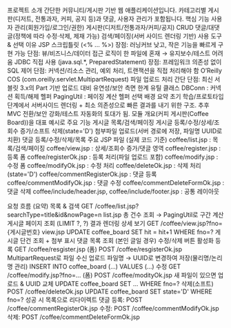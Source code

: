 프로젝트 소개
간단한 커뮤니티/게시판 기반 웹 애플리케이션입니다. 카테고리별 게시판(디저트, 전통과자, 커피, 공지 등)과 댓글, 사용자 관리가 포함됩니다.
핵심 기능
사용자 관리(회원가입/로그인/권한)
게시판(디저트/전통과자/커피/공지) CRUD
댓글/대댓글(정책에 따라 수정·삭제, 제재 가능)
검색/페이징(서버 사이드 렌더링 기반)
사용 도구 & 선택 이유
JSP 스크립틀릿 (<% ... %>)
장점: 러닝커브 낮고, 작은 기능을 빠르게 구현 가능
단점: 뷰/비즈니스/데이터 접근 로직이 한 파일에 혼재 → 유지보수/테스트 어려움
JDBC 직접 사용 (java.sql.*, PreparedStatement)
장점: 프레임워크 의존성 없이 SQL 제어
단점: 커넥션/리소스 관리, 예외 처리, 트랜잭션을 직접 처리해야 함
O’Reilly COS (com.oreilly.servlet.MultipartRequest)
파일 업로드 처리 간단
단점: 최신 서블릿 3.x의 Part 기반 업로드 대비 유연성/보안 측면 한계
유틸 클래스
DBConn : 커넥션 획득/해제 헬퍼
PagingUtil : 페이징 계산 헬퍼
선택 배경 요약
초기 학습/프로토타입 단계에서 서버사이드 렌더링 + 최소 의존성으로 빠른 결과를 내기 위한 구조. 추후 MVC 전환/보안 강화/테스트 자동화의 토대가 됨.
모듈 개요(커피 게시판(Coffee Board))을 대표 예시로 
주요 기능
게시글 목록/검색/페이징
게시글 등록/수정/상세/조회수 증가/소프트 삭제(state='D')
첨부파일 업로드(서버 경로에 저장, 파일명 UUID로 치환)
댓글 등록/수정/삭제/목록
주요 JSP 파일 (실제 코드 기준)
coffee/list.jsp : 목록/검색/페이징
coffee/view.jsp : 상세/조회수 증가/댓글 영역
coffee/register.jsp : 등록 폼 
coffee/registerOk.jsp : 등록 처리(파일 업로드 포함)
coffee/modify.jsp : 수정 폼
coffee/modifyOk.jsp : 수정 처리 
coffee/deleteOk.jsp : 삭제 처리(state='D')
coffee/commentRegisterOk.jsp : 댓글 등록
coffee/commentModifyOk.jsp : 댓글 수정
coffee/commentDeleteFormOk.jsp : 댓글 삭제
coffee/include/header.jsp, coffee/include/footer.jsp : 공통 레이아웃

요청 흐름 (요약)
목록 & 검색
GET /coffee/list.jsp?searchType=title&id&nowPage=n
list.jsp
총 건수 조회 → PagingUtil로 구간 계산
게시글 페이지 조회 (LIMIT ?, ?)
결과 렌더링
상세 보기
GET /coffee/view.jsp?fno={게시글번호}
view.jsp
UPDATE coffee_board SET hit = hit+1 WHERE fno=?
게시글 단건 조회 + 첨부 표시
댓글 목록 조회
(본인 글일 경우) 수정/삭제 버튼 활성화
등록
GET /coffee/resgister.jsp (폼)
POST /coffee/resgisterOk.jsp
MultipartRequest로 파일 수신
업로드 파일명 → UUID로 변경하여 저장(물리명/논리명 관리)
INSERT INTO coffee_board (...) VALUES (...)
수정
GET /coffee/modify.jsp?fno=... (폼)
POST /coffee/modityOk.jsp
새 파일이 있으면 업로드 & UUID 교체
UPDATE coffee_board SET ... WHERE fno=?
삭제(소프트)
POST /coffee/deleteOk.jsp
UPDATE coffee_board SET state='D' WHERE fno=?
성공 시 목록으로 리다이렉트
댓글
등록: POST /coffee/commentRegisterOk.jsp
수정: POST /coffee/commentModifyOk.jsp
삭제: POST /coffee/commentDeleteFormOk.jsp
